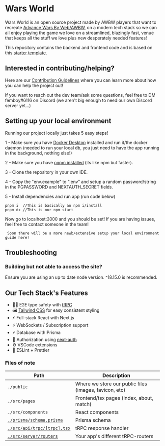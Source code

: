 # Wars World

Wars World is an open source project made by AWBW players that want to recreate [Advance Wars By Web/AWBW](https://awbw.amarriner.com/), on a modern tech stack so we can all enjoy playing the game we love on a streamlined, blazingly fast, venue that keeps all the stuff we love plus new desperately needed features!

This repository contains the backend and frontend code and is based on this [starter template](https://github.com/trpc/examples-next-prisma-websockets-starter).

## Interested in contributing/helping?

Here are our [Contribution Guidelines](https://github.com/WarsWorld/WarsWorld/blob/main/CONTRIBUTING.md) where you can learn more about how you can help the project out!

If you want to reach out the dev team/ask some questions, feel free to DM femboy#6116 on Discord (we aren't big enough to need our own Discord server yet...)

## Setting up your local environment

Running our project locally just takes 5 easy steps!

1 - Make sure you have [Docker Desktop](https://www.docker.com/products/docker-desktop/) installed and run it/the docker daemon (needed to run your local db, you just need to have the app running in the background, nothing else!)

2 - Make sure you have [pnpm installed](https://pnpm.io/) (its like npm but faster).

3 - Clone the repository in your own IDE.

4 - Copy the "env.example" to ".env" and setup a random password/string in the PGPASSWORD and NEXTAUTH_SECRET fields.

5 - Install dependencies and run app (run code below)

```
pnpm i  //This is basically an npm i/install
pnpm dx //This is our npm start
```

Now go to localhost:3000 and you should be set! If you are having issues, feel free to contact someone in the team!

` Soon there will be a more newb/extensive setup your local environment guide here!`

## Troubleshooting

### Building but not able to access the site?

Ensure you are using an up to date node version. ^18.15.0 is recommended.

## Our Tech Stack's Features

- 🧙‍♂️ E2E type safety with [tRPC](https://trpc.io)
- 🖼️ [Tailwind CSS](https://tailwindcss.com/) for easy consistent styling
- ⚡ Full-stack React with Next.js
- ⚡ WebSockets / Subscription support
- ⚡ Database with Prisma
- 🔐 Authorization using [next-auth](https://next-auth.js.org/)
- ⚙️ VSCode extensions
- 🎨 ESLint + Prettier

### Files of note

<table>
  <thead>
    <tr>
      <th>Path</th>
      <th>Description</th>
    </tr>
  </thead>
  <tbody>
<tr>
      <td><code>./public</code></td>
      <td>Where we store our public files (images, favicon, etc)</td>
    </tr>
<tr>
      <td><code>./src/pages</code></td>
      <td>Frontend/tsx pages (index, about, match)</td>
    </tr>
<tr>
      <td><code>./src/components</code></td>
      <td>React components</td>
    </tr>
    <tr>
      <td><a href="./prisma/schema.prisma"><code>./prisma/schema.prisma</code></a></td>
      <td>Prisma schema</td>
    </tr>
    <tr>
      <td><a href="./src/api/trpc/[trpc].tsx"><code>./src/api/trpc/[trpc].tsx</code></a></td>
      <td>tRPC response handler</td>
    </tr>
    <tr>
      <td><a href="./src/server/routers"><code>./src/server/routers</code></a></td>
      <td>Your app's different tRPC-routers</td>
    </tr>
  </tbody>
</table>
